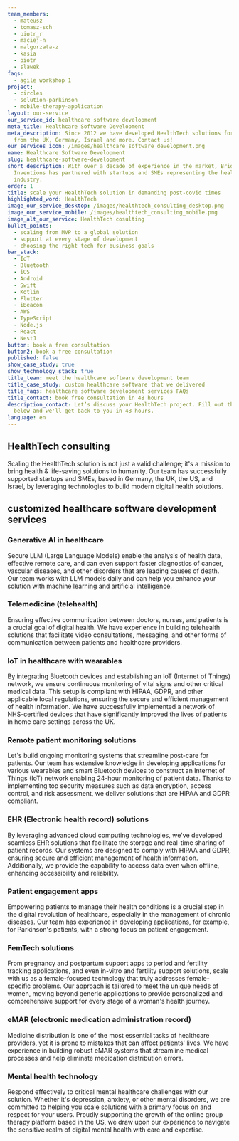 ```yaml
---
team_members:
  - mateusz
  - tomasz-sch
  - piotr_r
  - maciej-n
  - malgorzata-z
  - kasia
  - piotr
  - slawek
faqs:
  - agile workshop 1
project:
  - circles
  - solution-parkinson
  - mobile-therapy-application
layout: our-service
our_service_id: healthcare software development
meta_title: Healthcare Software Development
meta_description: Since 2012 we have developed HealthTech solutions for clients
  from the UK, Germany, Israel and more. Contact us!
our_services_icon: /images/healthcare_software_development.png
name: Healthcare Software Development
slug: healthcare-software-development
short_description: With over a decade of experience in the market, Bright
  Inventions has partnered with startups and SMEs representing the healthcare
  industry.
order: 1
title: scale your HealthTech solution in demanding post-covid times
highlighted_word: HealthTech
image_our_service_desktop: /images/healthtech_consulting_desktop.png
image_our_service_mobile: /images/healthtech_consulting_mobile.png
image_alt_our_service: HealthTech cosulting
bullet_points:
  - scaling from MVP to a global solution
  - support at every stage of development
  - choosing the right tech for business goals
bar_stack:
  - IoT
  - Bluetooth
  - iOS
  - Android
  - Swift
  - Kotlin
  - Flutter
  - iBeacon
  - AWS
  - TypeScript
  - Node.js
  - React
  - NestJ
button: book a free consultation
button2: book a free consultation
published: false
show_case_study: true
show_technology_stack: true
title_team: meet the healthcare software development team
title_case_study: custom healthcare software that we delivered
title_faqs: healthcare software development services FAQs
title_contact: book free consultation in 48 hours
description_contact: Let’s discuss your HealthTech project. Fill out the form
  below and we'll get back to you in 48 hours.
language: en
---
```

## HealthTech consulting

Scaling the HealthTech solution is not just a valid challenge; it's a mission to bring health & life-saving solutions to humanity. Our team has successfully supported startups and SMEs, based in Germany, the UK, the US, and Israel, by leveraging technologies to build modern digital health solutions.

## customized healthcare software development services

### Generative AI in healthcare

Secure LLM (Large Language Models) enable the analysis of health data, effective remote care, and can even support faster diagnostics of cancer, vascular diseases, and other disorders that are leading causes of death. Our team works with LLM models daily and can help you enhance your solution with machine learning and artificial intelligence.

### Telemedicine (telehealth)

Ensuring effective communication between doctors, nurses, and patients is a crucial goal of digital health. We have experience in building telehealth solutions that facilitate video consultations, messaging, and other forms of communication between patients and healthcare providers.

### IoT in healthcare with wearables

By integrating Bluetooth devices and establishing an IoT (Internet of Things) network, we ensure continuous monitoring of vital signs and other critical medical data. This setup is compliant with HIPAA, GDPR, and other applicable local regulations, ensuring the secure and efficient management of health information. We have successfully implemented a network of NHS-certified devices that have significantly improved the lives of patients in home care settings across the UK.

### Remote patient monitoring solutions

Let's build ongoing monitoring systems that streamline post-care for patients. Our team has extensive knowledge in developing applications for various wearables and smart Bluetooth devices to construct an Internet of Things (IoT) network enabling 24-hour monitoring of patient data. Thanks to implementing top security measures such as data encryption, access control, and risk assessment, we deliver solutions that are HIPAA and GDPR compliant.

### EHR (Electronic health record) solutions

By leveraging advanced cloud computing technologies, we've developed seamless EHR solutions that facilitate the storage and real-time sharing of patient records. Our systems are designed to comply with HIPAA and GDPR, ensuring secure and efficient management of health information. Additionally, we provide the capability to access data even when offline, enhancing accessibility and reliability.

### Patient engagement apps

Empowering patients to manage their health conditions is a crucial step in the digital revolution of healthcare, especially in the management of chronic diseases. Our team has experience in developing applications, for example, for Parkinson's patients, with a strong focus on patient engagement. 

### FemTech solutions

From pregnancy and postpartum support apps to period and fertility tracking applications, and even in-vitro and fertility support solutions, scale with us as a female-focused technology that truly addresses female-specific problems. Our approach is tailored to meet the unique needs of women, moving beyond generic applications to provide personalized and comprehensive support for every stage of a woman's health journey.

### eMAR (electronic medication administration record)

Medicine distribution is one of the most essential tasks of healthcare providers, yet it is prone to mistakes that can affect patients' lives. We have experience in building robust eMAR systems that streamline medical processes and help eliminate medication distribution errors.

### Mental health technology

Respond effectively to critical mental healthcare challenges with our solution. Whether it's depression, anxiety, or other mental disorders, we are committed to helping you scale solutions with a primary focus on and respect for your users. Proudly supporting the growth of the online group therapy platform based in the US, we draw upon our experience to navigate the sensitive realm of digital mental health with care and expertise.